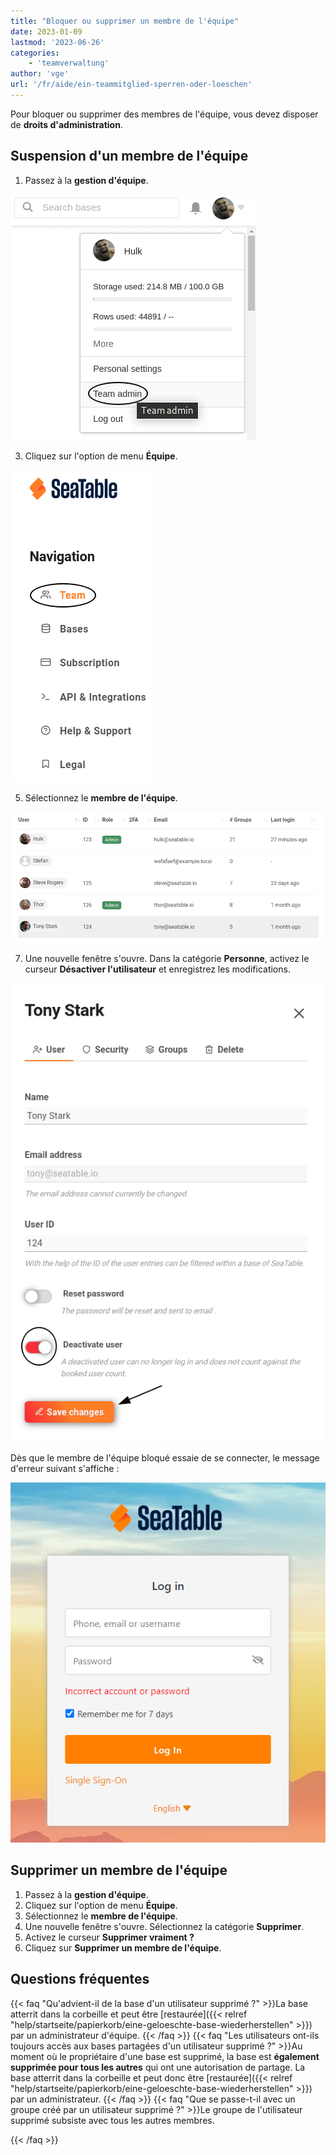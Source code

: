 ```yaml
---
title: "Bloquer ou supprimer un membre de l'équipe"
date: 2023-01-09
lastmod: '2023-06-26'
categories:
    - 'teamverwaltung'
author: 'vge'
url: '/fr/aide/ein-teammitglied-sperren-oder-loeschen'
---
```


Pour bloquer ou supprimer des membres de l'équipe, vous devez disposer de **droits d'administration**.

## Suspension d'un membre de l'équipe

1. Passez à la **gestion d'équipe**.

![Passez à la gestion d'équipe](images/open-team-admin.png)

3. Cliquez sur l'option de menu **Équipe**.

![Cliquez sur l'option de menu Équipe](images/open-team-section.png)

5. Sélectionnez le **membre de l'équipe**.

![Sélection du membre de l'équipe](images/select-user-to-deactivate.png)

7. Une nouvelle fenêtre s'ouvre. Dans la catégorie **Personne**, activez le curseur **Désactiver l'utilisateur** et enregistrez les modifications.

![Désactiver l'utilisateur et enregistrer les modifications](images/deactivate-user-and-save.png)

Dès que le membre de l'équipe bloqué essaie de se connecter, le message d'erreur suivant s'affiche :

![Bloquer le compte d'un membre - Message d'erreur lors de la connexion](images/Fehlermeldung-Account-sperren.png)

## Supprimer un membre de l'équipe

1. Passez à la **gestion d'équipe**.
2. Cliquez sur l'option de menu **Équipe**.
3. Sélectionnez le **membre de l'équipe**.
4. Une nouvelle fenêtre s'ouvre. Sélectionnez la catégorie **Supprimer**.
5. Activez le curseur **Supprimer vraiment ?**
6. Cliquez sur **Supprimer un membre de l'équipe**.

## Questions fréquentes

{{< faq "Qu'advient-il de la base d'un utilisateur supprimé ?" >}}La base atterrit dans la corbeille et peut être [restaurée]({{< relref "help/startseite/papierkorb/eine-geloeschte-base-wiederherstellen" >}}) par un administrateur d'équipe.
{{< /faq >}}
{{< faq "Les utilisateurs ont-ils toujours accès aux bases partagées d'un utilisateur supprimé ?" >}}Au moment où le propriétaire d'une base est supprimé, la base est **également supprimée pour tous les autres** qui ont une autorisation de partage. La base atterrit dans la corbeille et peut donc être [restaurée]({{< relref "help/startseite/papierkorb/eine-geloeschte-base-wiederherstellen" >}}) par un administrateur.
{{< /faq >}}
{{< faq "Que se passe-t-il avec un groupe créé par un utilisateur supprimé ?" >}}Le groupe de l'utilisateur supprimé subsiste avec tous les autres membres.

{{< /faq >}}
